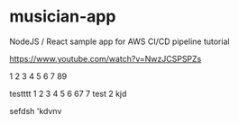 # musician-app
NodeJS / React sample app for AWS CI/CD pipeline tutorial

https://www.youtube.com/watch?v=NwzJCSPSPZs

1 2 3 4 5 6 7 89 

testttt 1  2  3  4  5 6 67 7
test 2 kjd


sefdsh
'kdvnv
